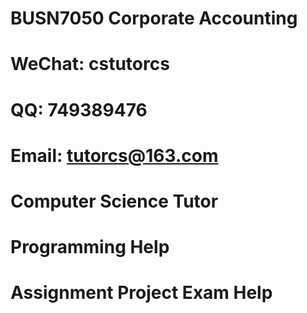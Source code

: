 # BUSN7050 Corporate Accounting
# WeChat: cstutorcs

# QQ: 749389476

# Email: tutorcs@163.com

# Computer Science Tutor

# Programming Help

# Assignment Project Exam Help
